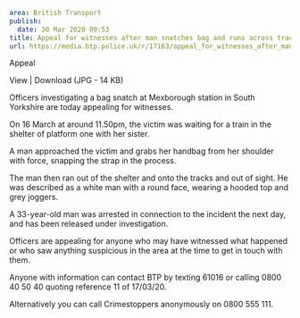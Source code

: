 ```yaml
area: British Transport
publish:
  date: 30 Mar 2020 09:53
title: Appeal for witnesses after man snatches bag and runs across tracks - South Yorkshire
url: https://media.btp.police.uk/r/17163/appeal_for_witnesses_after_man_snatches_bag_and_r
```

Appeal

View | Download (JPG - 14 KB)

Officers investigating a bag snatch at Mexborough station in South Yorkshire are today appealing for witnesses.

On 16 March at around 11.50pm, the victim was waiting for a train in the shelter of platform one with her sister.

A man approached the victim and grabs her handbag from her shoulder with force, snapping the strap in the process.

The man then ran out of the shelter and onto the tracks and out of sight. He was described as a white man with a round face, wearing a hooded top and grey joggers.

A 33-year-old man was arrested in connection to the incident the next day, and has been released under investigation.

Officers are appealing for anyone who may have witnessed what happened or who saw anything suspicious in the area at the time to get in touch with them.

Anyone with information can contact BTP by texting 61016 or calling 0800 40 50 40 quoting reference 11 of 17/03/20.

Alternatively you can call Crimestoppers anonymously on 0800 555 111.
